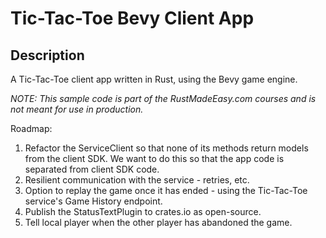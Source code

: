 # Tic-Tac-Toe Bevy Client App

## Description

A Tic-Tac-Toe client app written in Rust, using the Bevy game engine.

_NOTE: This sample code is part of the RustMadeEasy.com courses and is not meant for use in
production._

Roadmap:

1. Refactor the ServiceClient so that none of its methods return models from the client SDK. We want to do this so that
   the app code is separated from client SDK code.
2. Resilient communication with the service - retries, etc.
3. Option to replay the game once it has ended - using the Tic-Tac-Toe service's Game History endpoint.
4. Publish the StatusTextPlugin to crates.io as open-source.
5. Tell local player when the other player has abandoned the game.
